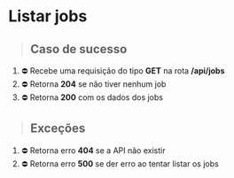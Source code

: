 # Listar jobs

> ## Caso de sucesso

1. ⛔️ Recebe uma requisição do tipo **GET** na rota **/api/jobs**
2. ⛔️ Retorna **204** se não tiver nenhum job
3. ⛔️ Retorna **200** com os dados dos jobs

> ## Exceções

1. ⛔️ Retorna erro **404** se a API não existir
2. ⛔️ Retorna erro **500** se der erro ao tentar listar os jobs
<!-- ✅ ⛔️ -->
